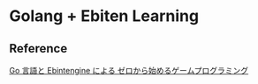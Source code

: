 # Golang + Ebiten Learning

## Reference

[Go 言語と Ebintengine による ゼロから始めるゲームプログラミング](https://zenn.dev/eihigh/books/ebitengine-book)
